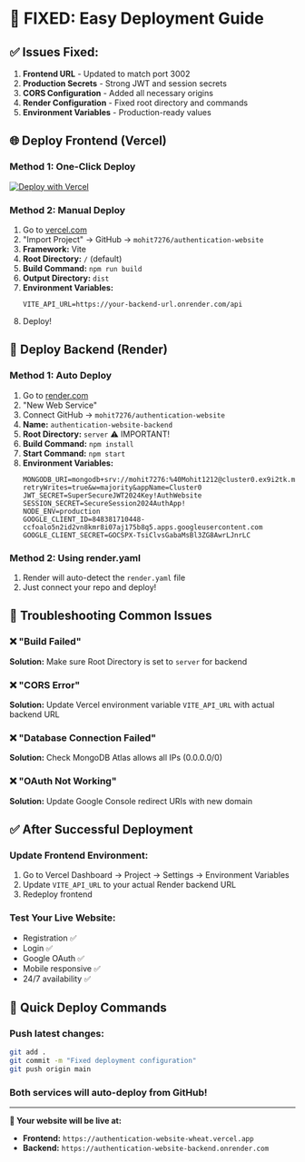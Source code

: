 # 🚀 FIXED: Easy Deployment Guide

## ✅ Issues Fixed:
1. **Frontend URL** - Updated to match port 3002
2. **Production Secrets** - Strong JWT and session secrets  
3. **CORS Configuration** - Added all necessary origins
4. **Render Configuration** - Fixed root directory and commands
5. **Environment Variables** - Production-ready values

## 🌐 Deploy Frontend (Vercel)

### Method 1: One-Click Deploy
[![Deploy with Vercel](https://vercel.com/button)](https://vercel.com/new/clone?repository-url=https://github.com/mohit7276/authentication-website)

### Method 2: Manual Deploy
1. Go to [vercel.com](https://vercel.com)
2. "Import Project" → GitHub → `mohit7276/authentication-website`
3. **Framework:** Vite
4. **Root Directory:** `/` (default)
5. **Build Command:** `npm run build`
6. **Output Directory:** `dist`
7. **Environment Variables:**
   ```
   VITE_API_URL=https://your-backend-url.onrender.com/api
   ```
8. Deploy!

## 🔧 Deploy Backend (Render)

### Method 1: Auto Deploy
1. Go to [render.com](https://render.com)
2. "New Web Service"
3. Connect GitHub → `mohit7276/authentication-website`
4. **Name:** `authentication-website-backend`
5. **Root Directory:** `server` ⚠️ IMPORTANT!
6. **Build Command:** `npm install`
7. **Start Command:** `npm start`
8. **Environment Variables:**
   ```
   MONGODB_URI=mongodb+srv://mohit7276:%40Mohit1212@cluster0.ex9i2tk.mongodb.net/authapp?retryWrites=true&w=majority&appName=Cluster0
   JWT_SECRET=SuperSecureJWT2024Key!AuthWebsite
   SESSION_SECRET=SecureSession2024AuthApp!
   NODE_ENV=production
   GOOGLE_CLIENT_ID=848381710448-ccfoalo5n2id2vn8kmr8i07aj175b8q5.apps.googleusercontent.com
   GOOGLE_CLIENT_SECRET=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
   ```

### Method 2: Using render.yaml
1. Render will auto-detect the `render.yaml` file
2. Just connect your repo and deploy!

## 🔧 Troubleshooting Common Issues

### ❌ "Build Failed"
**Solution:** Make sure Root Directory is set to `server` for backend

### ❌ "CORS Error"  
**Solution:** Update Vercel environment variable `VITE_API_URL` with actual backend URL

### ❌ "Database Connection Failed"
**Solution:** Check MongoDB Atlas allows all IPs (0.0.0.0/0)

### ❌ "OAuth Not Working"
**Solution:** Update Google Console redirect URIs with new domain

## ✅ After Successful Deployment

### Update Frontend Environment:
1. Go to Vercel Dashboard → Project → Settings → Environment Variables
2. Update `VITE_API_URL` to your actual Render backend URL
3. Redeploy frontend

### Test Your Live Website:
- Registration ✅
- Login ✅  
- Google OAuth ✅
- Mobile responsive ✅
- 24/7 availability ✅

## 🎯 Quick Deploy Commands

### Push latest changes:
```bash
git add .
git commit -m "Fixed deployment configuration"
git push origin main
```

### Both services will auto-deploy from GitHub!

---

**🎉 Your website will be live at:**
- **Frontend:** `https://authentication-website-wheat.vercel.app`
- **Backend:** `https://authentication-website-backend.onrender.com`
